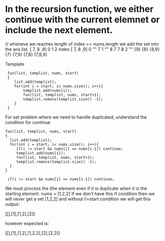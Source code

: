 # In the recursion function, we either continue with the current elemnet or include the next element.
  // wheneve we reaches length of index == nums.length we add the set into the ans list.
  [ 7, 8 ,9]
   0   1  2
 index                  [ 7, 8 ,9]
 0                  ""                    7
 1             ""        8            7            7 8
 2           ""  {9}  {8}  {8,9}   {7} {7,9}    {7,8}   {7,8,9}



Template
```aidl
 fun(list, templist, nums, start)
 {
    list.add(templist);
    for(int i = start; i< nums.size(); i++){
        templist.add(nums[i]);
        fun(list, templist, nums, start+1);
        templist.removs(templist.size() -1);
    }
 }
```
For set problem where we need to handle duplicated, understand the condition for continue
```
fun(list, templist, nums, start)
{
  list.add(templist);
  for(int i = start; i< nums.size(); i++){
     if(i != start && nums[i] == nums[i-1]) continue;
     templist.add(nums[i]);
     fun(list, templist, nums, start+1);
     templist.removs(templist.size() -1);
  }
}
```
` if(i != start && nums[i] == nums[i-1]) continue;`

We must process the ithe element even if it is duplicate when it is the starting element.
nums  = [1,2,2]
If we don't have this if condition then we will never get a set [1,2,2] 
and without i!=start condition we will get this output:

[[],[1],[1,2],[2]]

however expected is: 

[[],[1],[1,2],[1,2,2],[2],[2,2]]
